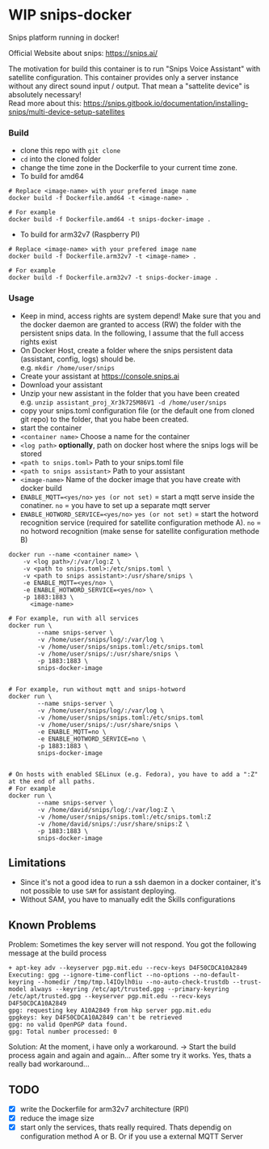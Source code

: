 # WIP snips-docker
Snips platform running in docker! 

Official Website about snips: https://snips.ai/

The motivation for build this container is to run "Snips Voice Assistant" with satellite configuration. This container provides only a server instance without any direct sound input / output.  That mean a "sattelite device" is absolutely necessary! <br>
Read more about this: https://snips.gitbook.io/documentation/installing-snips/multi-device-setup-satellites 


### Build ###

- clone this repo with `git clone`
- `cd` into the cloned folder
- change the time zone in the Dockerfile to your current time zone.
- To build for amd64

```
# Replace <image-name> with your prefered image name
docker build -f Dockerfile.amd64 -t <image-name> .

# For example
docker build -f Dockerfile.amd64 -t snips-docker-image .
```

- To build for arm32v7 (Raspberry PI)

```
# Replace <image-name> with your prefered image name
docker build -f Dockerfile.arm32v7 -t <image-name> .

# For example
docker build -f Dockerfile.arm32v7 -t snips-docker-image .
```

### Usage ###
- Keep in mind, access rights are system depend! Make sure that you and the docker daemon are granted to access (RW) the folder with the persistent snips data. In the following, I assume that the full access rights exist
- On Docker Host, create a folder where the snips persistent data (assistant, config, logs) should be. <br>
e.g. `mkdir /home/user/snips`
- Create your assistant at https://console.snips.ai
- Download your assistant
- Unzip your new assistant in the folder that you have been created <br>
e.g. `unzip assistant_proj_Xr3k725M86V1 -d /home/user/snips`
- copy your snips.toml configuration file (or the default one from cloned git repo) to the folder, that you habe been created.
- start the container
 - `<container name>` Choose a name for the container
 - `<log path>` <b>optionally</b>, path on docker host where the snips logs will be stored
 - `<path to snips.toml>` Path to your snips.toml file
 - `<path to snips assistant>` Path to your assistant
 - `<image-name>` Name of the docker image that you have create with docker build
 - `ENABLE_MQTT=<yes/no>` `yes (or not set)` = start a mqtt serve inside the conatiner. `no` = you have to set up a separate mqtt server
 - `ENABLE_HOTWORD_SERVICE=<yes/no>` `yes (or not set)` = start the hotword recognition service (required for satellite configuration methode A). `no` = no hotword recognition (make sense for satellite configuration methode B)

```
docker run --name <container name> \
	-v <log path>/:/var/log:Z \
	-v <path to snips.toml>:/etc/snips.toml \
	-v <path to snips assistant>:/usr/share/snips \
	-e ENABLE_MQTT=<yes/no> \
	-e ENABLE_HOTWORD_SERVICE=<yes/no> \
	-p 1883:1883 \
	  <image-name>

# For example, run with all services
docker run \
		--name snips-server \
		-v /home/user/snips/log/:/var/log \
		-v /home/user/snips/snips.toml:/etc/snips.toml
		-v /home/user/snips/:/usr/share/snips \
		-p 1883:1883 \
		snips-docker-image
		

# For example, run without mqtt and snips-hotword
docker run \
		--name snips-server \
		-v /home/user/snips/log/:/var/log \
		-v /home/user/snips/snips.toml:/etc/snips.toml
		-v /home/user/snips/:/usr/share/snips \
		-e ENABLE_MQTT=no \
		-e ENABLE_HOTWORD_SERVICE=no \
		-p 1883:1883 \
		snips-docker-image		
		
		
# On hosts with enabled SELinux (e.g. Fedora), you have to add a ":Z" at the end of all paths.
# For example
docker run \
		--name snips-server \
		-v /home/david/snips/log/:/var/log:Z \
		-v /home/user/snips/snips.toml:/etc/snips.toml:Z
		-v /home/david/snips/:/usr/share/snips:Z \
		-p 1883:1883 \
		snips-docker-image		

```


## Limitations ##

- Since it's not a good idea to run a ssh daemon in a docker container, it's not possible to use `SAM` for assistant deploying.
- Without SAM, you have to manually edit the Skills configurations

## Known Problems ##

Problem: Sometimes the key server will not respond. You got the following message at the build process
```
+ apt-key adv --keyserver pgp.mit.edu --recv-keys D4F50CDCA10A2849
Executing: gpg --ignore-time-conflict --no-options --no-default-keyring --homedir /tmp/tmp.l4IOylh0iu --no-auto-check-trustdb --trust-model always --keyring /etc/apt/trusted.gpg --primary-keyring /etc/apt/trusted.gpg --keyserver pgp.mit.edu --recv-keys D4F50CDCA10A2849
gpg: requesting key A10A2849 from hkp server pgp.mit.edu
gpgkeys: key D4F50CDCA10A2849 can't be retrieved
gpg: no valid OpenPGP data found.
gpg: Total number processed: 0
```
Solution: At the moment, i have only a workaround. -> Start the build process again and again and again... After some try it works. Yes, thats a really bad workaround...


## TODO ##

- [X] write the Dockerfile for arm32v7 architecture (RPI)
- [X] reduce the image size
- [X] start only the services, thats really required. Thats dependig on configuration method A or B. Or if you use a external MQTT Server
